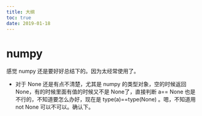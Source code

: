 ```yaml
---
title: 大纲
toc: true
date: 2019-01-18
---
```

# numpy

感觉 numpy 还是要好好总结下的。因为太经常使用了。

- 对于 None 还是有点不清楚，尤其是 numpy 的类型对象，空的时候返回 None，有的时候里面有值的时候又不是 None了，直接判断 a== None 也是不行的，不知道要怎么办好，现在是 type(a)==type(None) 。嗯，不知道用 not None 可以不可以。确认下。
